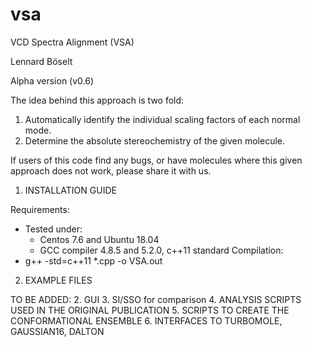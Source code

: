 # vsa


VCD Spectra Alignment (VSA)

Lennard Böselt

Alpha version (v0.6)

The idea behind this approach is two fold:
1. Automatically identify the individual scaling factors of each normal mode. 
2. Determine the absolute stereochemistry of the given molecule.

If users of this code find any bugs, or have molecules where this given approach does not work, please share it with us.


1. INSTALLATION GUIDE

Requirements:
  - Tested under:
    - Centos 7.6 and Ubuntu 18.04
    - GCC compiler 4.8.5 and 5.2.0, c++11 standard
Compilation:
  - g++ -std=c++11 *.cpp -o VSA.out
2. EXAMPLE FILES


TO BE ADDED:
2. GUI
3. SI/SSO for comparison
4. ANALYSIS SCRIPTS USED IN THE ORIGINAL PUBLICATION
5. SCRIPTS TO CREATE THE CONFORMATIONAL ENSEMBLE
6. INTERFACES TO TURBOMOLE, GAUSSIAN16, DALTON
